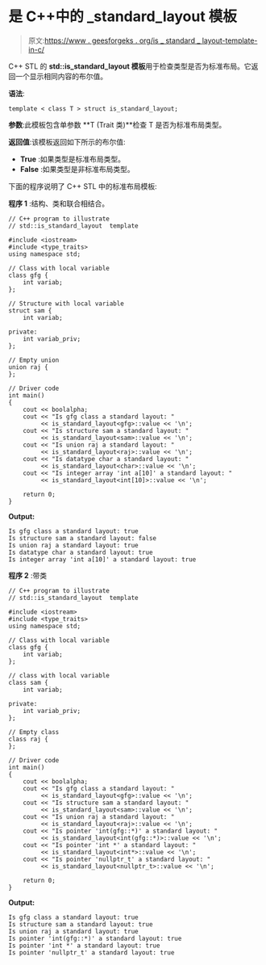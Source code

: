 # 是 C++中的 _standard_layout 模板

> 原文:[https://www . geesforgeks . org/is _ standard _ layout-template-in-c/](https://www.geeksforgeeks.org/is_standard_layout-template-in-c/)

C++ STL 的 **std::is_standard_layout 模板**用于检查类型是否为标准布局。它返回一个显示相同内容的布尔值。

**语法**:

```
template < class T > struct is_standard_layout;

```

**参数**:此模板包含单参数 **T (Trait 类)**检查 T 是否为标准布局类型。

**返回值**:该模板返回如下所示的布尔值:

*   **True** :如果类型是标准布局类型。
*   **False** :如果类型是非标准布局类型。

下面的程序说明了 C++ STL 中的标准布局模板:

**程序 1** :结构、类和联合相结合。

```
// C++ program to illustrate
// std::is_standard_layout  template

#include <iostream>
#include <type_traits>
using namespace std;

// Class with local variable
class gfg {
    int variab;
};

// Structure with local variable
struct sam {
    int variab;

private:
    int variab_priv;
};

// Empty union
union raj {
};

// Driver code
int main()
{
    cout << boolalpha;
    cout << "Is gfg class a standard layout: "
         << is_standard_layout<gfg>::value << '\n';
    cout << "Is structure sam a standard layout: "
         << is_standard_layout<sam>::value << '\n';
    cout << "Is union raj a standard layout: "
         << is_standard_layout<raj>::value << '\n';
    cout << "Is datatype char a standard layout: "
         << is_standard_layout<char>::value << '\n';
    cout << "Is integer array 'int a[10]' a standard layout: "
         << is_standard_layout<int[10]>::value << '\n';

    return 0;
}
```

**Output:**

```
Is gfg class a standard layout: true
Is structure sam a standard layout: false
Is union raj a standard layout: true
Is datatype char a standard layout: true
Is integer array 'int a[10]' a standard layout: true

```

**程序 2** :带类

```
// C++ program to illustrate
// std::is_standard_layout  template

#include <iostream>
#include <type_traits>
using namespace std;

// Class with local variable
class gfg {
    int variab;
};

// class with local variable
class sam {
    int variab;

private:
    int variab_priv;
};

// Empty class
class raj {
};

// Driver code
int main()
{
    cout << boolalpha;
    cout << "Is gfg class a standard layout: "
         << is_standard_layout<gfg>::value << '\n';
    cout << "Is structure sam a standard layout: "
         << is_standard_layout<sam>::value << '\n';
    cout << "Is union raj a standard layout: "
         << is_standard_layout<raj>::value << '\n';
    cout << "Is pointer 'int(gfg::*)' a standard layout: "
         << is_standard_layout<int(gfg::*)>::value << '\n';
    cout << "Is pointer 'int *' a standard layout: "
         << is_standard_layout<int*>::value << '\n';
    cout << "Is pointer 'nullptr_t' a standard layout: "
         << is_standard_layout<nullptr_t>::value << '\n';

    return 0;
}
```

**Output:**

```
Is gfg class a standard layout: true
Is structure sam a standard layout: true
Is union raj a standard layout: true
Is pointer 'int(gfg::*)' a standard layout: true
Is pointer 'int *' a standard layout: true
Is pointer 'nullptr_t' a standard layout: true

```